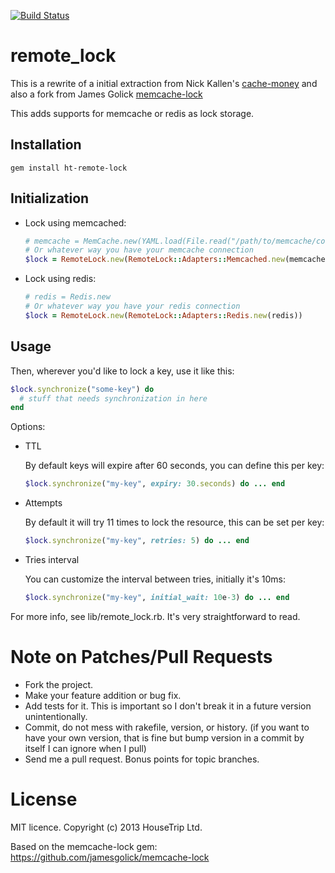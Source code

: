 [![Build Status](https://travis-ci.org/HouseTrip/remote-lock.png?branch=master)](https://travis-ci.org/HouseTrip/remote-lock)

remote_lock
===========

This is a rewrite of a initial extraction from Nick Kallen's [cache-money](http://github.com/nkallen/cache-money) and
also a fork from James Golick [memcache-lock](https://github.com/jamesgolick/memcache-lock)

This adds supports for memcache or redis as lock storage.

Installation
------------

```shell
gem install ht-remote-lock
```

Initialization
-------------

* Lock using memcached:

  ```ruby
  # memcache = MemCache.new(YAML.load(File.read("/path/to/memcache/config")))
  # Or whatever way you have your memcache connection
  $lock = RemoteLock.new(RemoteLock::Adapters::Memcached.new(memcache))
  ```

* Lock using redis:

  ```ruby
  # redis = Redis.new
  # Or whatever way you have your redis connection
  $lock = RemoteLock.new(RemoteLock::Adapters::Redis.new(redis))
  ```

Usage
-----

Then, wherever you'd like to lock a key, use it like this:

```ruby
$lock.synchronize("some-key") do
  # stuff that needs synchronization in here
end
```

Options:

* TTL

  By default keys will expire after 60 seconds, you can define this per key:

  ```ruby
  $lock.synchronize("my-key", expiry: 30.seconds) do ... end
  ```

* Attempts

  By default it will try 11 times to lock the resource, this can be set per key:

  ```ruby
  $lock.synchronize("my-key", retries: 5) do ... end
  ```

* Tries interval

  You can customize the interval between tries, initially it's 10ms:

  ```ruby
  $lock.synchronize("my-key", initial_wait: 10e-3) do ... end
  ```

For more info, see lib/remote_lock.rb. It's very straightforward to read.

Note on Patches/Pull Requests
=============================

* Fork the project.
* Make your feature addition or bug fix.
* Add tests for it. This is important so I don't break it in a
  future version unintentionally.
* Commit, do not mess with rakefile, version, or history.
  (if you want to have your own version, that is fine but
   bump version in a commit by itself I can ignore when I pull)
* Send me a pull request. Bonus points for topic branches.

License
============
MIT licence. Copyright (c) 2013 HouseTrip Ltd.



Based on the memcache-lock gem: https://github.com/jamesgolick/memcache-lock
